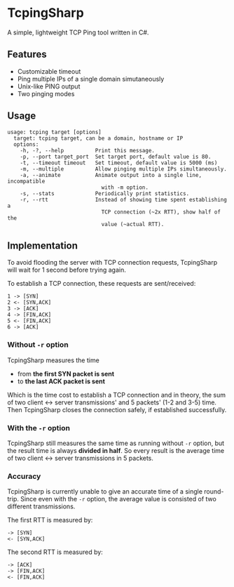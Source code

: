 # TcpingSharp

A simple, lightweight TCP Ping tool written in C#.

## Features

- Customizable timeout
- Ping multiple IPs of a single domain simutaneously
- Unix-like PING output
- Two pinging modes

## Usage

```
usage: tcping target [options]
  target: tcping target, can be a domain, hostname or IP
  options:
    -h, -?, --help          Print this message.
    -p, --port target_port  Set target port, default value is 80.
    -t, --timeout timeout   Set timeout, default value is 5000 (ms)
    -m, --multiple          Allow pinging multiple IPs simultaneously.
    -a, --animate           Animate output into a single line, incompatible
                              with -m option.
    -s, --stats             Periodically print statistics.
    -r, --rtt               Instead of showing time spent establishing a
                              TCP connection (~2x RTT), show half of the
                              value (~actual RTT).
```

## Implementation

To avoid flooding the server with TCP connection requests, TcpingSharp will wait for 1 second before trying again.

To establish a TCP connection, these requests are sent/received:

```
1 -> [SYN]
2 <- [SYN,ACK]
3 -> [ACK]
4 -> [FIN,ACK]
5 <- [FIN,ACK]
6 -> [ACK]
```

### Without `-r` option

TcpingSharp measures the time

- from **the first SYN packet is sent**
- to **the last ACK packet is sent**

Which is the time cost to establish a TCP connection and in theory, the sum of two client <-> server transmissions' and 5 packets' (1-2 and 3-5) time. Then TcpingSharp closes the connection safely, if established successfully.

### With the `-r` option

TcpingSharp still measures the same time as running without `-r` option, but the result time is always **divided in half**. So every result is the average time of two client <-> server transmissions in 5 packets.

### Accuracy

TcpingSharp is currently unable to give an accurate time of a single round-trip. Since even with the `-r` option, the average value is consisted of two different transmissions.

The first RTT is measured by:

```
-> [SYN]
<- [SYN,ACK]
```

The second RTT is measured by:

```
-> [ACK]
-> [FIN,ACK]
<- [FIN,ACK]
```
